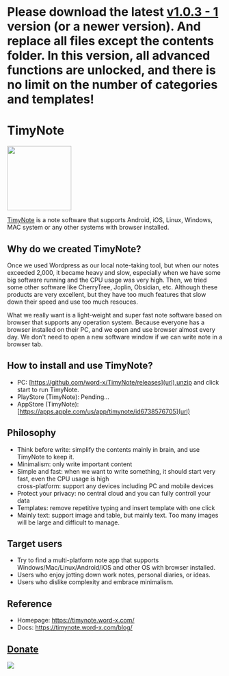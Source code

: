 
# Please download the latest **[v1.0.3 - 1](https://github.com/word-x/TimyNote/releases/tag/TimyNote1.0.3-1)** version (or a newer version). And replace all files except the contents folder. In this version, all advanced functions are unlocked, and there is no limit on the number of categories and templates!
# TimyNote
<img src="https://github.com/word-x/TimyNote/assets/29170706/c5b0d5db-0470-4254-b51f-96007eccd00e"  width="150" height="150">

[TimyNote](https://timynote.word-x.com/) is a note software that supports Android, iOS, Linux, Windows, MAC system or any other systems with browser installed.

## Why do we created TimyNote?
Once we used Wordpress as our local note-taking tool, but when our notes exceeded 2,000, it became heavy and slow, especially when we have some big software running and the CPU usage was very high. Then, we tried some other software like CherryTree, Joplin, Obsidian, etc. Although these products are very excellent, but they have too much features that slow down their speed and use too much resouces.

What we really want is a light-weight and super fast note software based on browser that supports any operation system. Because everyone has a browser installed on their PC, and we open and use browser almost every day. We don't need to open a new software window if we can write note in a browser tab.

## How to install and use TimyNote?
- PC: [https://github.com/word-x/TimyNote/releases](url),unzip and click start to run TimyNote.
- PlayStore (TimyNote): Pending...
- AppStore (TimyNote): [https://apps.apple.com/us/app/timynote/id6738576705](url)

## Philosophy
 - Think before write: simplify the contents mainly in brain, and use TimyNote to keep it.
 - Minimalism: only  write important content
 - Simple and fast: when we want to write something, it should start very fast, even the CPU usage is high  
cross-platform: support any devices including PC and mobile devices
 - Protect your privacy: no central cloud and you can fully controll your data
 - Templates: remove repetitive typing and insert template with one click
 - Mainly text: support image and table, but mainly text. Too many images will be large and difficult to manage.

## Target users
- Try to find a multi-platform note app that supports Windows/Mac/Linux/Android/iOS and other OS with browser installed.
- Users who enjoy jotting down work notes, personal diaries, or ideas.
- Users who dislike complexity and embrace minimalism.

## Reference
- Homepage: https://timynote.word-x.com/
- Docs: https://timynote.word-x.com/blog/
## [Donate]([url](https://buy.stripe.com/bIYdRq54ugIB5iwdQW))
[![](https://github.com/user-attachments/assets/f0329436-4778-465b-aa16-8435035e2b53)](https://buy.stripe.com/bIYdRq54ugIB5iwdQW)

